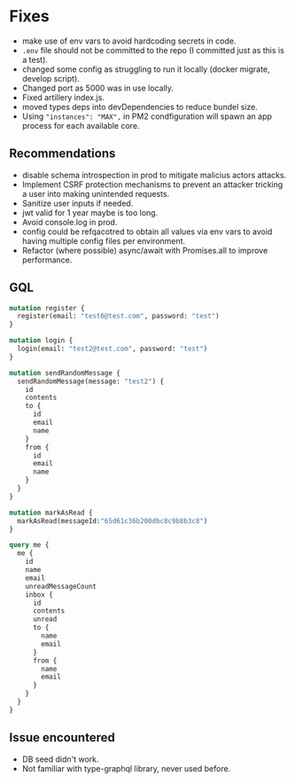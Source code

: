 # Fixes

- make use of env vars to avoid hardcoding secrets in code.
- `.env` file should not be committed to the repo (I committed just as this is a test).
- changed some config as struggling to run it locally (docker migrate, develop script).
- Changed port as 5000 was in use locally.
- Fixed artillery index.js.
- moved types deps into devDependencies to reduce bundel size.
- Using `"instances": "MAX",` in PM2 condfiguration will spawn an app process for each available core.

## Recommendations

- disable schema introspection in prod to mitigate malicius actors attacks.
- Implement CSRF protection mechanisms to prevent an attacker tricking a user into making unintended requests.
- Sanitize user inputs if needed.
- jwt valid for 1 year maybe is too long.
- Avoid console.log in prod.
- config could be refqacotred to obtain all values via env vars to avoid having multiple config files per environment.
- Refactor (where possible) async/await with Promises.all to improve performance.

## GQL

```graphql
mutation register {
  register(email: "test6@test.com", password: "test")
}

mutation login {
  login(email: "test2@test.com", password: "test")
}

mutation sendRandomMessage {
  sendRandomMessage(message: "test2") {
    id
    contents
    to {
      id
      email
      name
    }
    from {
      id
      email
      name
    }
  }
}

mutation markAsRead {
  markAsRead(messageId:"65d61c36b200dbc8c9b8b3c8")
}

query me {
  me {
    id
    name
    email
    unreadMessageCount
    inbox {
      id
      contents
      unread
      to {
        name
        email
      }
      from {
        name
        email
      }
    }
  }
}
```

## Issue encountered

- DB seed didn't work.
- Not familiar with type-graphql library, never used before.

